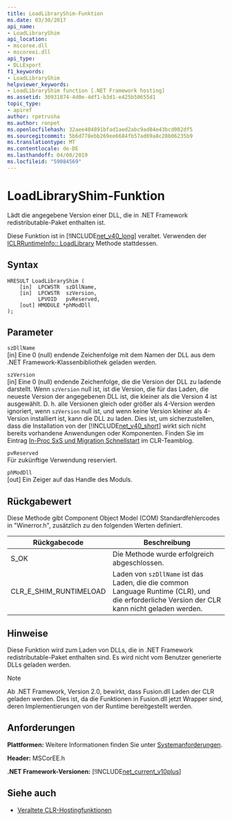 ```yaml
---
title: LoadLibraryShim-Funktion
ms.date: 03/30/2017
api_name:
- LoadLibraryShim
api_location:
- mscoree.dll
- mscoreei.dll
api_type:
- DLLExport
f1_keywords:
- LoadLibraryShim
helpviewer_keywords:
- LoadLibraryShim function [.NET Framework hosting]
ms.assetid: 30931874-4d0e-4df1-b3d1-e425b50655d1
topic_type:
- apiref
author: rpetrusha
ms.author: ronpet
ms.openlocfilehash: 32aee404891bfad1aed2abc9ad84e43bcd002df5
ms.sourcegitcommit: 5b6d778ebb269ee6684fb57ad69a8c28b06235b9
ms.translationtype: MT
ms.contentlocale: de-DE
ms.lasthandoff: 04/08/2019
ms.locfileid: "59084569"
---
```

# <a name="loadlibraryshim-function"></a>LoadLibraryShim-Funktion
Lädt die angegebene Version einer DLL, die in .NET Framework redistributable-Paket enthalten ist.  
  
 Diese Funktion ist in [!INCLUDE[net_v40_long](../../../../includes/net-v40-long-md.md)] veraltet. Verwenden der [ICLRRuntimeInfo:: LoadLibrary](../../../../docs/framework/unmanaged-api/hosting/iclrruntimeinfo-loadlibrary-method.md) Methode stattdessen.  
  
## <a name="syntax"></a>Syntax  
  
```  
HRESULT LoadLibraryShim (  
    [in]  LPCWSTR  szDllName,  
    [in]  LPCWSTR  szVersion,  
          LPVOID   pvReserved,  
    [out] HMODULE *phModDll  
);  
```  
  
## <a name="parameters"></a>Parameter  
 `szDllName`  
 [in] Eine 0 (null) endende Zeichenfolge mit dem Namen der DLL aus dem .NET Framework-Klassenbibliothek geladen werden.  
  
 `szVersion`  
 [in] Eine 0 (null) endende Zeichenfolge, die die Version der DLL zu ladende darstellt. Wenn `szVersion` null ist, ist die Version, die für das Laden, die neueste Version der angegebenen DLL ist, die kleiner als die Version 4 ist ausgewählt. D. h. alle Versionen gleich oder größer als 4-Version werden ignoriert, wenn `szVersion` null ist, und wenn keine Version kleiner als 4-Version installiert ist, kann die DLL zu laden. Dies ist, um sicherzustellen, dass die Installation von der [!INCLUDE[net_v40_short](../../../../includes/net-v40-short-md.md)] wirkt sich nicht bereits vorhandene Anwendungen oder Komponenten. Finden Sie im Eintrag [In-Proc SxS und Migration Schnellstart](https://go.microsoft.com/fwlink/?LinkId=200329) im CLR-Teamblog.  
  
 `pvReserved`  
 Für zukünftige Verwendung reserviert.  
  
 `phModDll`  
 [out] Ein Zeiger auf das Handle des Moduls.  
  
## <a name="return-value"></a>Rückgabewert  
 Diese Methode gibt Component Object Model (COM) Standardfehlercodes in "Winerror.h", zusätzlich zu den folgenden Werten definiert.  
  
|Rückgabecode|Beschreibung|  
|-----------------|-----------------|  
|S_OK|Die Methode wurde erfolgreich abgeschlossen.|  
|CLR_E_SHIM_RUNTIMELOAD|Laden von `szDllName` ist das Laden, die die common Language Runtime (CLR), und die erforderliche Version der CLR kann nicht geladen werden.|  
  
## <a name="remarks"></a>Hinweise  
 Diese Funktion wird zum Laden von DLLs, die in .NET Framework redistributable-Paket enthalten sind. Es wird nicht vom Benutzer generierte DLLs geladen werden.  
  
> [!NOTE]
>  Ab .NET Framework, Version 2.0, bewirkt, dass Fusion.dll Laden der CLR geladen werden. Dies ist, da die Funktionen in Fusion.dll jetzt Wrapper sind, deren Implementierungen von der Runtime bereitgestellt werden.  
  
## <a name="requirements"></a>Anforderungen  
 **Plattformen:** Weitere Informationen finden Sie unter [Systemanforderungen](../../../../docs/framework/get-started/system-requirements.md).  
  
 **Header:** MSCorEE.h  
  
 **.NET Framework-Versionen:** [!INCLUDE[net_current_v10plus](../../../../includes/net-current-v10plus-md.md)]  
  
## <a name="see-also"></a>Siehe auch

- [Veraltete CLR-Hostingfunktionen](../../../../docs/framework/unmanaged-api/hosting/deprecated-clr-hosting-functions.md)
